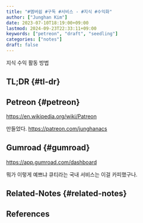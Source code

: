```yaml
---
title: "#멤버쉽 #구독 #서비스 - #지식 #수익화"
author: ["Junghan Kim"]
date: 2023-07-10T18:19:00+09:00
lastmod: 2024-09-23T22:33:11+09:00
keywords: ["petreon", "draft", "seedling"]
categories: ["notes"]
draft: false
---
```


<div class="hint">

지식 수익 활동 방법

</div>

<!--more-->


## TL;DR {#tl-dr}


## Petreon {#petreon}

<https://en.wikipedia.org/wiki/Patreon>

만들었다. <https://patreon.com/junghanacs>


## Gumroad {#gumroad}

<https://app.gumroad.com/dashboard>

뭐가 이렇게 예쁘냐 큐티라는 국내 서비스는 이걸 카피했구나.


## Related-Notes {#related-notes}

## References

<style>.csl-entry{text-indent: -1.5em; margin-left: 1.5em;}</style><div class="csl-bib-body">
</div>
